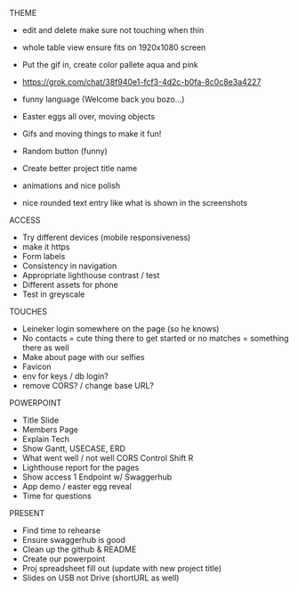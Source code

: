 THEME
- edit and delete make sure not touching when thin
- whole table view ensure fits on 1920x1080 screen

- Put the gif in, create color pallete aqua and pink
- https://grok.com/chat/38f940e1-fcf3-4d2c-b0fa-8c0c8e3a4227
- funny language (Welcome back you bozo...)
- Easter eggs all over, moving objects
- Gifs and moving things to make it fun!
- Random button (funny)
- Create better project title name
- animations and nice polish
- nice rounded text entry like what is shown in the screenshots

ACCESS
- Try different devices (mobile responsiveness)
- make it https
- Form labels
- Consistency in navigation
- Appropriate lighthouse contrast / test
- Different assets for phone
- Test in greyscale

TOUCHES
- Leineker login somewhere on the page (so he knows)
- No contacts = cute thing there to get started or no matches = something there as well
- Make about page with our selfies
- Favicon
- env for keys / db login?
- remove CORS? / change base URL?

POWERPOINT
- Title Slide
- Members Page
- Explain Tech
- Show Gantt, USECASE, ERD
- What went well / not well
    CORS
    Control Shift R
- Lighthouse report for the pages
- Show access 1 Endpoint w/ Swaggerhub
- App demo / easter egg reveal
- Time for questions

PRESENT
- Find time to rehearse
- Ensure swaggerhub is good
- Clean up the github & README
- Create our powerpoint
- Proj spreadsheet fill out (update with new project title)
- Slides on USB not Drive (shortURL as well)


